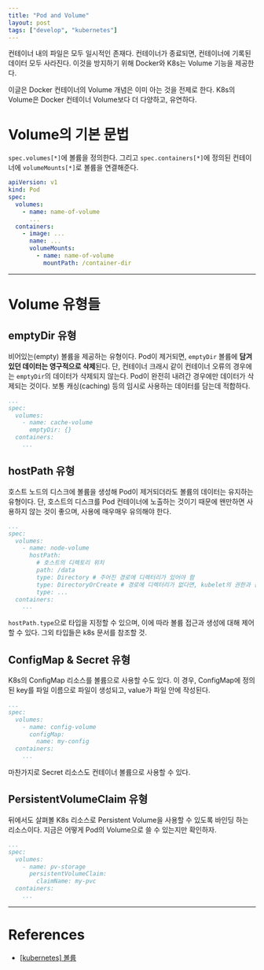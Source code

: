 ```yaml
---
title: "Pod and Volume"
layout: post
tags: ["develop", "kubernetes"]
---
```


컨테이너 내의 파일은 모두 일시적인 존재다. 컨테이너가 종료되면, 컨테이너에 기록된 데이터 모두 사라진다. 이것을 방지하기 위해 Docker와 K8s는 Volume 기능을 제공한다.

이글은 Docker 컨테이너의 Volume 개념은 이미 아는 것을 전제로 한다. K8s의 Volume은 Docker 컨테이너 Volume보다 더 다양하고, 유연하다.

# Volume의 기본 문법

`spec.volumes[*]`에 볼륨을 정의한다. 그리고 `spec.containers[*]`에 정의된 컨테이너에 `volumeMounts[*]`로 볼륨을 연결해준다.

```yaml
apiVersion: v1
kind: Pod
spec:
  volumes:
    - name: name-of-volume
      ...
  containers:
    - image: ...
      name: ...
      volumeMounts:
        - name: name-of-volume
          mountPath: /container-dir
```

<hr/>

# Volume 유형들

## emptyDir 유형

비어있는(empty) 볼륨을 제공하는 유형이다. Pod이 제거되면, `emptyDir` 볼륨에 **담겨있던 데이터는 영구적으로 삭제**된다. 단, 컨테이너 크래시 같이 컨테이너 오류의 경우에는 `emptyDir`의 데이터가 삭제되지 않는다. Pod이 완전히 내려간 경우에만 데이터가 삭제되는 것이다. 보통 캐싱(caching) 등의 임시로 사용하는 데이터를 담는데 적합하다.


```yaml
...
spec:
  volumes:
    - name: cache-volume
      emptyDir: {}
  containers:
    ...
```

## hostPath 유형

호스트 노드의 디스크에 볼륨을 생성해 Pod이 제거되더라도 볼륨의 데이터는 유지하는 유형이다. 단, 호스트의 디스크를 Pod 컨테이너에 노출하는 것이기 때문에 왠만하면 사용하지 않는 것이 좋으며, 사용에 매우매우 유의해야 한다.

```yaml
...
spec:
  volumes:
    - name: node-volume
      hostPath:
        # 호스트의 디렉토리 위치
        path: /data
        type: Directory # 주어진 경로에 디렉터리가 있어야 함
        type: DirectoryOrCreate # 경로에 디렉터리가 없다면, kubelet의 권한과 같은 권한을 가진 디렉토리를 생성
        type: ...
  containers:
    ...
```

`hostPath.type`으로 타입을 지정할 수 있으며, 이에 따라 볼륨 접근과 생성에 대해 제어할 수 있다. 그외 타입들은 k8s 문서를 참조할 것.

## ConfigMap & Secret 유형

K8s의 ConfigMap 리소스를 볼륨으로 사용할 수도 있다. 이 경우, ConfigMap에 정의된 key를 파일 이름으로 파일이 생성되고, value가 파일 안에 작성된다.

```yaml
...
spec:
  volumes:
    - name: config-volume
      configMap:
        name: my-config
  containers:
    ...
```

마찬가지로 Secret 리소스도 컨테이너 볼륨으로 사용할 수 있다.

## PersistentVolumeClaim 유형

뒤에서도 살펴볼 K8s 리소스로 Persistent Volume을 사용할 수 있도록 바인딩 하는 리소스이다. 지금은 어떻게 Pod의 Volume으로 쓸 수 있는지만 확인하자.

```yaml
...
spec:
  volumes:
    - name: pv-storage
      persistentVolumeClaim:
        claimName: my-pvc
  containers:
    ...
```

<hr/>

# References

- [[kubernetes] 볼륨](https://kubernetes.io/ko/docs/concepts/storage/volumes/)
